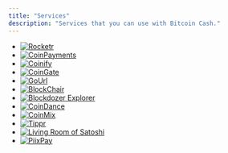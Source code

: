 ```yaml
---
title: "Services"
description: "Services that you can use with Bitcoin Cash."
---
```


- [![Rocketr](/images/services/rocketr.png)](https://rocketr.net/)
- [![CoinPayments](/images/services/coinpayments.png)](https://www.coinpayments.net/)
- [![Coinify](/images/services/coinify.png)](https://news.coinify.com/coinify-merchants-accept-bitcoin-cash/)
- [![CoinGate](/images/services/coingate.png)](https://coingate.com/)
- [![GoUrl](/images/services/gourl.png)](https://gourl.io/)
- [![BlockChair](/images/services/blockchair.png)](https://blockchair.com/)
- [![Blockdozer Explorer](/images/services/blockdozer.png)](http://blockdozer.com/insight/)
- [![CoinDance](/images/services/coindance.png)](https://cash.coin.dance/)
- [![CoinMix](/images/services/coinmix.png)](https://coinmix.to/)
- [![Tippr](/images/services/tippr.png)](https://tippr.rocketr.net/)
- [![Living Room of Satoshi](/images/services/livingroomofsatoshi.png)](https://www.livingroomofsatoshi.com/?sc=bch)
- [![PiixPay](/images/services/piixpay.png)](https://www.piixpay.com/web/)


